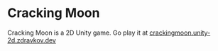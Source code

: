 # Cracking Moon
Cracking Moon is a 2D Unity game. Go play it at [crackingmoon.unity-2d.zdravkov.dev](https://crackingmoon.unity-2d.zdravkov.dev)
